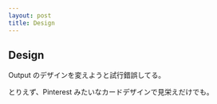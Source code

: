 ```yaml
---
layout: post
title: Design
---
```


## Design

Output のデザインを変えようと試行錯誤してる。

とりえず、Pinterest みたいなカードデザインで見栄えだけでも。
